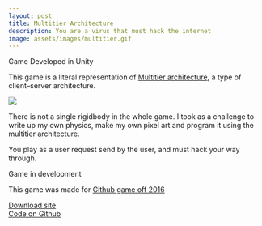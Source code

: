 ```yaml
---
layout: post
title: Multitier Architecture
description: You are a virus that must hack the internet
image: assets/images/multitier.gif
---
```


Game Developed in Unity

This game is a literal representation of [Multitier architecture](https://en.wikipedia.org/wiki/Multitier_architecture), a type of client–server architecture.

<img src="{{ site.url }}{{ site.baseurl }}{{ site.images }}mt-glitch.gif"/>

There is not a single rigidbody in the whole game. I took as a challenge to write up my own physics, make my own pixel art and program it using the multitier architecture.

You play as a user request send by the user, and must hack your way through.

Game in development

This game was made for [Github game off 2016](https://github.com/github/game-off-2016)

[Download site](https://javyer.itch.io/multitier-architecture)  
[Code on Github](https://github.com/Bullrich/game-off-2016)